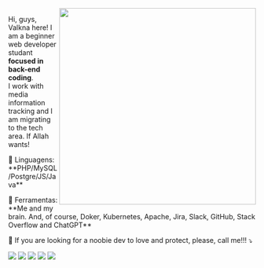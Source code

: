 <img src="https://raw.githubusercontent.com/MicaelliMedeiros/micaellimedeiros/master/image/computer-illustration.png" min-width="400px" max-width="400px" width="400px" align="right">

<p align="left"> 
  Hi, guys, Valkna here! I am a beginner web developer studant <strong>focused in back-end coding</strong>.<br>
  I work with media information tracking and I am migrating to the tech area. If Allah wants!
</p>

<p align="left">
  🦄 Linguagens: **PHP/MySQL/Postgre/JS/Java**
</p>

<p align="left">
  💼 Ferramentas: **Me and my brain. And, of course, Doker, Kubernetes, Apache, Jira, Slack, GitHub, Stack Overflow and ChatGPT**
</p>

<p align="left">
  💌 If you are looking for a noobie dev to love and protect, please, call me!!! ⤵️
</p>

<p align="left">
  <a href="mailto:valknadev@gmail.com" target="_blank" rel="noopener noreferrer" alt="Gmail">
  <img src="https://img.shields.io/badge/-Gmail-FF0000?style=flat-square&labelColor=FF0000&logo=gmail&logoColor=white&link=LINK-DO-SEU-GMAIL"/></a>

  <a href="https://www.linkedin.com/in/valkna/" target="_blank" rel="noopener noreferrer" alt="LinkedIn">
  <img src="https://img.shields.io/badge/-Linkedin-0e76a8?style=flat-square&logo=Linkedin&logoColor=white&link=LINK-DO-SEU-LINKEDIN"/></a>

  <a href="https://api.whatsapp.com/send?phone=5547999636240" target="_blank" rel="noopener noreferrer" alt="WhatsApp">
  <img src="https://img.shields.io/badge/-WhatsApp-25d366?style=flat-square&labelColor=25d366&logo=whatsapp&logoColor=white&link=API-DO-SEU-WHATSAPP"/></a>

  <a href="https://www.facebook.com/valknalol/" target="_blank" rel="noopener noreferrer" alt="Facebook">
  <img src="https://img.shields.io/badge/-Facebook-3b5998?style=flat-square&labelColor=3b5998&logo=facebook&logoColor=white&link=LINK-DO-SEU-FACEBOOK"/></a>

  <a href="https://www.instagram.com/valkna/" target="_blank" rel="noopener noreferrer" alt="Instagram">
  <img src="https://img.shields.io/badge/-Instagram-DF0174?style=flat-square&labelColor=DF0174&logo=instagram&logoColor=white&link=LINK-DO-SEU-INSTAGRAM"/></a>
</p>
